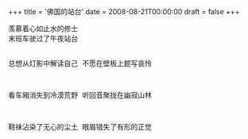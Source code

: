 +++
title = '佛国的站台'
date = 2008-08-21T00:00:00
draft = false
+++

<div class="poem">
<pre>
羡慕着心如止水的修士
末班车驶过了午夜站台

总想从灯影中解读自己
不愿在壁板上题写哀怜

看车厢消失到冷漠荒野
听回音聚拢在幽寂山林

鞋袜沾染了无心的尘土
眼眉错失了有形的正觉
</pre>
</div>
